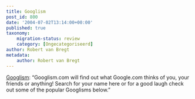 ```yaml
---
title: Googlism
post_id: 800
date: '2004-07-02T13:14:00+00:00'
published: true
taxonomy:
    migration-status: review
    category: [Ongecategoriseerd]
author: Robert van Bregt
metadata:
    author: Robert van Bregt
---
```

[Googlism](https://web.archive.org/web/20050207103957/http://www.googlism.com/): “Googlism.com will find out what Google.com thinks of you, your friends or anything! Search for your name here or for a good laugh check out some of the popular Googlisms below.”